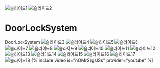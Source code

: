![슬라이드1](https://user-images.githubusercontent.com/83354402/124047775-dc67e500-da4f-11eb-9073-e3f7b30aa653.JPG)
![슬라이드2](https://user-images.githubusercontent.com/83354402/124047782-deca3f00-da4f-11eb-9d3f-7cc57ce40f6c.JPG)
# DoorLockSystem
DoorLockSystem
![슬라이드3](https://user-images.githubusercontent.com/83354402/124047790-e4278980-da4f-11eb-8381-0ad00554b426.JPG)
![슬라이드4](https://user-images.githubusercontent.com/83354402/124047794-e4c02000-da4f-11eb-91d9-25a65ec016d5.JPG)
![슬라이드5](https://user-images.githubusercontent.com/83354402/124047795-e558b680-da4f-11eb-855f-c0f016f76f6e.JPG)
![슬라이드6](https://user-images.githubusercontent.com/83354402/124047796-e558b680-da4f-11eb-8ec9-32810c98c657.JPG)
![슬라이드7](https://user-images.githubusercontent.com/83354402/124047798-e5f14d00-da4f-11eb-806c-4a52ffcce44e.JPG)
![슬라이드8](https://user-images.githubusercontent.com/83354402/124047800-e5f14d00-da4f-11eb-8879-dba865a1bb13.JPG)
![슬라이드9](https://user-images.githubusercontent.com/83354402/124047801-e689e380-da4f-11eb-8fdb-bcf0addd4ba3.JPG)
![슬라이드10](https://user-images.githubusercontent.com/83354402/124047802-e689e380-da4f-11eb-82b0-226ae1e865d5.JPG)
![슬라이드11](https://user-images.githubusercontent.com/83354402/124047803-e689e380-da4f-11eb-839c-3f32fb110a13.JPG)
![슬라이드12](https://user-images.githubusercontent.com/83354402/124047805-e7227a00-da4f-11eb-97f1-62022d6c0839.JPG)
![슬라이드13](https://user-images.githubusercontent.com/83354402/124047806-e7227a00-da4f-11eb-8b78-18cad4b34294.JPG)
![슬라이드14](https://user-images.githubusercontent.com/83354402/124047808-e7bb1080-da4f-11eb-9848-f9498fca9f5d.JPG)
![슬라이드15](https://user-images.githubusercontent.com/83354402/124047810-e7bb1080-da4f-11eb-826c-05f804822e46.JPG)
![슬라이드16](https://user-images.githubusercontent.com/83354402/124047812-e853a700-da4f-11eb-9ffe-43385c78be3b.JPG)
![슬라이드17](https://user-images.githubusercontent.com/83354402/124047814-e853a700-da4f-11eb-9c82-6f026543df36.JPG)
![슬라이드18](https://user-images.githubusercontent.com/83354402/124047816-e8ec3d80-da4f-11eb-88ac-810889d92088.JPG)
{% include video id="nOMrS6gsISs" provider="youtube" %}
